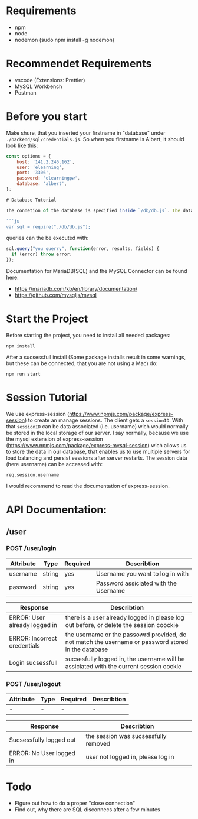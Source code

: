 # Requirements

- npm
- node
- nodemon (sudo npm install -g nodemon)

# Recommendet Requirements

- vscode (Extensions: Prettier)
- MySQL Workbench
- Postman

# Before you start

Make shure, that you inserted your firstname in "database" under `./backend/sql/credentials.js`. So when you firstname is Albert, it should look like this:

````js
const options = {
    host: '141.2.246.162',
    user: 'elearning',
    port: '3306',
    password: 'elearningpw',
    database: 'albert',
};

# Database Tutorial

The connetion of the database is specified inside `/db/db.js`. The database initialisation script is located inside `/db/init.sql`. To use the Database in you .js files, you simplly do:

```js
var sql = require("./db/db.js");
````

queries can the be executed with:

```js
sql.query("you querry", function(error, results, fields) {
  if (error) throw error;
});
```

Documentation for MariaDB(SQL) and the MySQL Connector can be found here:

- https://mariadb.com/kb/en/library/documentation/
- https://github.com/mysqljs/mysql

# Start the Project

Before starting the project, you need to install all needed packages:

```
npm install
```

After a sucsessfull install (Some package installs result in some warnings, but these can be connected, that you are not using a Mac) do:

```
npm run start
```

# Session Tutorial

We use express-session (https://www.npmjs.com/package/express-session) to create an manage sessions. The client gets a `sessionID`. With that `sessionID` can be data associated (i.e. username) wich would normally be stored in the local storage of our server. I say normally, because we use the mysql extension of express-session (https://www.npmjs.com/package/express-mysql-session) wich allows us to store the data in our database, that enables us to use multiple servers for load balancing and persist sessions after server restarts. The session data (here username) can be accessed with:

```
req.session.username
```

I would recommend to read the documentation of express-session.

# API Documentation:

## /user

### POST /user/login

| Attribute | Type   | Required | Describtion                           |
| --------- | ------ | -------- | ------------------------------------- |
| username  | string | yes      | Username you want to log in with      |
| password  | string | yes      | Password assiciated with the Username |

| Response                      | Describtion                                                                                         |
| ----------------------------- | --------------------------------------------------------------------------------------------------- |
| ERROR: User already logged in | there is a user already logged in please log out before, or delete the session coockie              |
| ERROR: Incorrect credentials  | the username or the passowrd provided, do not match the username or password stored in the database |
| Login sucsessfull             | sucsesfully logged in, the username will be assiciated with the current session cockie              |

### POST /user/logout

| Attribute | Type | Required | Describtion |
| --------- | ---- | -------- | ----------- |
| -         | -    | -        | -           |

| Response                 | Describtion                          |
| ------------------------ | ------------------------------------ |
| Sucsessfully logged out  | the session was sucsessfully removed |
| ERROR: No User logged in | user not logged in, please log in    |

# Todo

- Figure out how to do a proper "close connection"
- Find out, why there are SQL disconnecs after a few minutes
